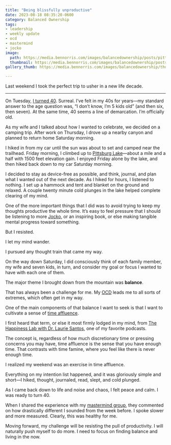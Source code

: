 ```yaml
---
title: "Being blissfully unproductive"
date: 2023-08-18 08:35:20-0600
category: Balanced Ownership
tags:
- leadership
- weekly update
- ocd
- mastermind
- jocko
image: 
  path: https://media.bennorris.com/images/balancedownership/posts/pittsburg-lake.jpeg
  thumbnail: https://media.bennorris.com/images/balancedownership/posts/thumbnails/pittsburg-lake.jpeg
gallery_thumb: https://media.bennorris.com/images/balancedownership/thumbs/pittsburg-lake.jpeg

---
```



Last weekend I took the perfect trip to usher in a new life decade.

***

On Tuesday, [I turned 40](https://micro.bennorris.com/2023/08/15/my-wife-and.html). Surreal. I’ve felt in my 40s for years—my standard answer to the age question was, “I don’t know, I’m 5 kids old” (and then six, then seven). At the same time, 40 seems a line of demarcation. I’m officially old.

As my wife and I talked about how I wanted to celebrate, we decided on a camping trip. After work on Thursday, I drove up a nearby canyon and planned to return home Saturday morning.

I hiked in from my car until the sun was about to set and camped near the trailhead. Friday morning, I climbed up to [Pittsburg Lake](https://www.alltrails.com/trail/us/utah/pittsburg-lake-trail)—about a mile and a half with 1500 feet elevation gain. I enjoyed Friday alone by the lake, and then hiked back down to my car Saturday morning.

I decided to stay as device-free as possible, and think, journal, and plan what I wanted out of the next decade. As I hiked for hours, I listened to nothing. I set up a hammock and tent and blanket on the ground and relaxed. A couple twenty minute cold plunges in the lake helped complete clearing of my mind.

One of the more important things that I did was to avoid trying to keep my thoughts productive the whole time. It’s easy to feel pressure that I should be listening to more [Jocko](https://bennorris.com/tags/jocko/), or an inspiring book, or else making tangible mental progress toward something.

But I resisted.

I let my mind wander.

I pursued any thought train that came my way.

On the way down Saturday, I did consciously think of each family member, my wife and seven kids, in turn, and consider my goal or focus I wanted to have with each one of them.

The major theme I brought down from the mountain was **balance**.

That has always been a challenge for me. My [OCD](https://bennorris.com/tags/ocd/) leads me to all sorts of extremes, which often get in my way.

One of the main components of that balance I want to seek is that I want to cultivate a sense of [time affluence](https://en.m.wikipedia.org/wiki/Time_affluence).

I first heard that term, or else it most firmly lodged in my mind, from [The Happiness Lab with Dr. Laurie Santos](https://www.pushkin.fm/podcasts/the-happiness-lab-with-dr-laurie-santos/for-whom-the-alarm-clock-tolls), one of my favorite podcasts.

The concept is, regardless of how much discretionary time or pressing concerns you may have, time affluence is the sense that you have enough time. That contrasts with time famine, where you feel like there is never enough time.

I realized my weekend was an exercise in time affluence.

Everything on my intention list happened, and it was gloriously simple and short—I hiked, thought, journaled, read, slept, and cold plunged.

As I came back down to life and noise and chaos, I felt peace and calm. I was ready to turn 40.

When I shared the experience with my [mastermind group](https://bennorris.com/tags/mastermind/), they commented on how drastically different I sounded from the week before. I spoke slower and more measured. Clearly, this was healthy for me.

Moving forward, my challenge will be resisting the pull of productivity. I will naturally push myself to do more. I need to focus on finding balance and living in the now.



